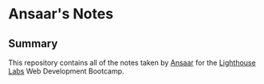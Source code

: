 # Ansaar's Notes


## Summary 

This repository contains all of the notes taken by [Ansaar](https://github.com/ansaar14) for the [Lighthouse Labs](https://www.lighthouselabs.ca/) Web Development Bootcamp.



